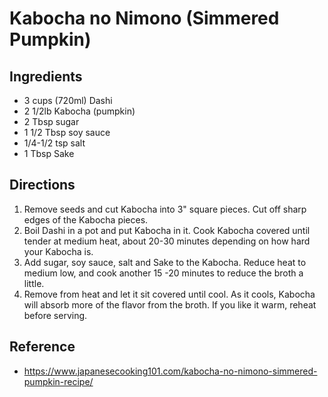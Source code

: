 # Kabocha no Nimono (Simmered Pumpkin)

## Ingredients

* 3 cups (720ml) Dashi
* 2 1/2lb Kabocha (pumpkin)
* 2 Tbsp sugar
* 1 1/2 Tbsp soy sauce
* 1/4-1/2 tsp salt
* 1 Tbsp Sake

## Directions

1. Remove seeds and cut Kabocha into 3" square pieces. Cut off sharp edges of the Kabocha pieces.
2. Boil Dashi in a pot and put Kabocha in it. Cook Kabocha covered until tender at medium heat, about 20-30 minutes depending on how hard your Kabocha is.
3. Add sugar, soy sauce, salt and Sake to the Kabocha. Reduce heat to medium low, and cook another 15 -20 minutes to reduce the broth a little.
4. Remove from heat and let it sit covered until cool. As it cools, Kabocha will absorb more of the flavor from the broth. If you like it warm, reheat before serving.

## Reference
* <https://www.japanesecooking101.com/kabocha-no-nimono-simmered-pumpkin-recipe/>